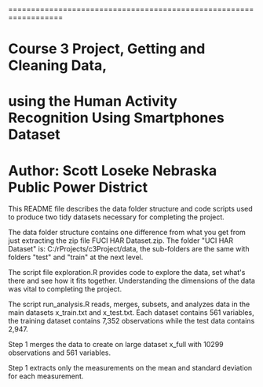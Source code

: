 ==================================================================
# Course 3 Project, Getting and Cleaning Data, 
using the Human Activity Recognition Using Smartphones Dataset
==================================================================
Author: Scott Loseke
Nebraska Public Power District
==================================================================

This README file describes the data folder structure and code scripts used to produce
two tidy datasets necessary for completing the project.

The data folder structure contains one difference from what you get from just extracting 
the zip file FUCI HAR Dataset.zip. The folder "UCI HAR Dataset" is: C:/rProjects/c3Project/data,
the sub-folders are the same with folders "test" and "train" at the next level.

The script file exploration.R provides code to explore the data, set what's there and see
how it fits together. Understanding the dimensions of the data was vital to completing the project.

The script run_analysis.R reads, merges, subsets, and analyzes data in the main datasets
x_train.txt and x_test.txt. Each dataset contains 561 variables, the training dataset contains
7,352 observations while the test data contains 2,947.

Step 1 merges the data to create on large dataset x_full with 10299 observations and 561 variables.

Step 1 extracts only the measurements on the mean and standard deviation for each measurement.

 